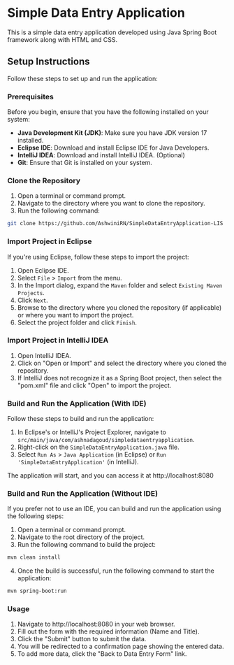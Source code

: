 # Simple Data Entry Application

This is a simple data entry application developed using Java Spring Boot framework along with HTML and CSS.

## Setup Instructions

Follow these steps to set up and run the application:

### Prerequisites

Before you begin, ensure that you have the following installed on your system:

- **Java Development Kit (JDK)**: Make sure you have JDK version 17 installed.
- **Eclipse IDE**: Download and install Eclipse IDE for Java Developers.
- **IntelliJ IDEA**: Download and install IntelliJ IDEA. (Optional)
- **Git**: Ensure that Git is installed on your system.

### Clone the Repository
1. Open a terminal or command prompt.
2. Navigate to the directory where you want to clone the repository.
3. Run the following command:
```bash
git clone https://github.com/AshwiniRN/SimpleDataEntryApplication-LIS
```
### Import Project in Eclipse
If you're using Eclipse, follow these steps to import the project:

1. Open Eclipse IDE.
2. Select `File` > `Import` from the menu.
3. In the Import dialog, expand the `Maven` folder and select `Existing Maven Projects`.
4. Click `Next`.
5. Browse to the directory where you cloned the repository (if applicable) or where you want to import the project.
6. Select the project folder and click `Finish`.

### Import Project in IntelliJ IDEA
1. Open IntelliJ IDEA.
2. Click on "Open or Import" and select the directory where you cloned the repository.
3. If IntelliJ does not recognize it as a Spring Boot project, then select the "pom.xml" file and click "Open" to import the project.

### Build and Run the Application (With IDE)

Follow these steps to build and run the application:

1. In Eclipse's or IntelliJ's Project Explorer, navigate to `src/main/java/com/ashnadagoud/simpledataentryapplication`.
2. Right-click on the `SimpleDataEntryApplication.java` file.
3. Select `Run As` > `Java Application` (in Eclipse) or `Run 'SimpleDataEntryApplication'` (in IntelliJ).

The application will start, and you can access it at http://localhost:8080

### Build and Run the Application (Without IDE)

If you prefer not to use an IDE, you can build and run the application using the following steps:

1. Open a terminal or command prompt.
2. Navigate to the root directory of the project.
3. Run the following command to build the project:
```bash
mvn clean install
```
4. Once the build is successful, run the following command to start the application:
```bash
mvn spring-boot:run
```


### Usage
1. Navigate to http://localhost:8080 in your web browser.
2. Fill out the form with the required information (Name and Title).
3. Click the "Submit" button to submit the data.
4. You will be redirected to a confirmation page showing the entered data.
5. To add more data, click the "Back to Data Entry Form" link.
